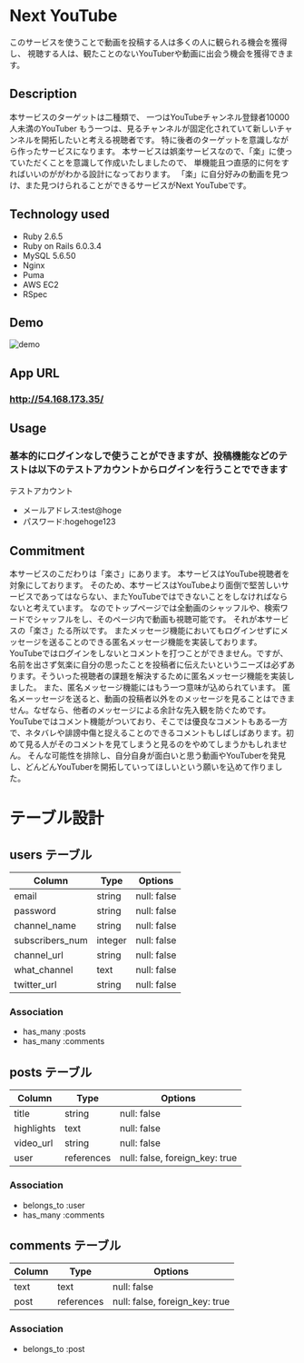 # Next YouTube
このサービスを使うことで動画を投稿する人は多くの人に観られる機会を獲得し、
視聴する人は、観たことのないYouTuberや動画に出会う機会を獲得できます。

## Description
本サービスのターゲットは二種類で、
一つはYouTubeチャンネル登録者10000人未満のYouTuber
もう一つは、見るチャンネルが固定化されていて新しいチャンネルを開拓したいと考える視聴者です。
特に後者のターゲットを意識しながら作ったサービスになります。
本サービスは娯楽サービスなので、「楽」に使っていただくことを意識して作成いたしましたので、
単機能且つ直感的に何をすればいいのががわかる設計になっております。
「楽」に自分好みの動画を見つけ、また見つけられることができるサービスがNext YouTubeです。

## Technology used
 - Ruby 2.6.5
 - Ruby on Rails 6.0.3.4
 - MySQL 5.6.50 
 - Nginx
 - Puma
 - AWS EC2
 - RSpec

## Demo
![demo](https://user-images.githubusercontent.com/74579887/105815770-c5335000-5ff6-11eb-960a-dbcfab781826.gif)

## App URL
### http://54.168.173.35/

## Usage
### 基本的にログインなしで使うことができますが、投稿機能などのテストは以下のテストアカウントからログインを行うことでできます
テストアカウント
 - メールアドレス:test@hoge
 - パスワード:hogehoge123

## Commitment
本サービスのこだわりは「楽さ」にあります。
本サービスはYouTube視聴者を対象にしております。
そのため、本サービスはYouTubeより面倒で堅苦しいサービスであってはならない、またYouTubeではできないことをしなければならないと考えています。
なのでトップページでは全動画のシャッフルや、検索ワードでシャッフルをし、そのページ内で動画も視聴可能です。
それが本サービスの「楽さ」たる所以です。
またメッセージ機能においてもログインせずにメッセージを送ることのできる匿名メッセージ機能を実装しております。
YouTubeではログインをしないとコメントを打つことができません。ですが、名前を出さず気楽に自分の思ったことを投稿者に伝えたいというニーズは必ずあります。そういった視聴者の課題を解決するために匿名メッセージ機能を実装しました。
また、匿名メッセージ機能にはもう一つ意味が込められています。
匿名メーッセージを送ると、動画の投稿者以外をのメッセージを見ることはできません。なぜなら、他者のメッセージによる余計な先入観を防ぐためです。
YouTubeではコメント機能がついており、そこでは優良なコメントもある一方で、ネタバレや誹謗中傷と捉えることのできるコメントもしばしばあります。初めて見る人がそのコメントを見てしまうと見るのをやめてしまうかもしれません。
そんな可能性を排除し、自分自身が面白いと思う動画やYouTuberを発見し、どんどんYouTuberを開拓していってほしいという願いを込めて作りました。


# テーブル設計

## users テーブル

| Column          | Type    | Options                        |
| --------------- | --------| -------------------------------|
| email           | string  | null: false                    |
| password        | string  | null: false                    |
| channel_name    | string  | null: false                    |
| subscribers_num | integer | null: false                    |
| channel_url     | string  | null: false                    |
| what_channel    | text    | null: false                    |
| twitter_url     | string  | null: false                    |

### Association

- has_many :posts
- has_many :comments

## posts テーブル

| Column     | Type       | Options                        |
| ---------- | ---------- | ------------------------------ |
| title      | string     | null: false                    |
| highlights | text       | null: false                    |
| video_url  | string     | null: false                    |
| user       | references | null: false, foreign_key: true |

### Association

- belongs_to  :user
- has_many    :comments

## comments テーブル

| Column     | Type       | Options                        |
| ---------- | ---------- | ------------------------------ |
| text       | text       | null: false                    |
| post       | references | null: false, foreign_key: true |

### Association
- belongs_to :post
